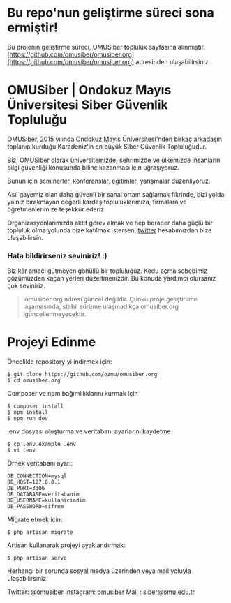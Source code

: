 # Bu repo'nun geliştirme süreci sona ermiştir!

Bu projenin geliştirme süreci, OMUSiber topluluk sayfasına alınmıştır. [https://github.com/omusiber/omusiber.org](https://github.com/omusiber/omusiber.org) adresinden ulaşabilirsiniz.


# OMUSiber | Ondokuz Mayıs Üniversitesi Siber Güvenlik Topluluğu

OMUSiber, 2015 yılında Ondokuz Mayıs Üniversitesi'nden birkaç arkadaşın toplanıp kurduğu Karadeniz'in en büyük Siber Güvenlik Topluluğudur.

Biz, OMUSiber olarak üniversitemizde, şehrimizde ve ülkemizde insanların bilgi güvenliği konusunda bilinç kazanması için uğraşıyoruz.

Bunun için seminerler, konferanslar, eğitimler, yarışmalar düzenliyoruz.

Asıl gayemiz olan daha güvenli bir sanal ortam sağlamak fikrinde, bizi yolda yalnız bırakmayan değerli kardeş topluluklarımıza, firmalara ve öğretmenlerimize teşekkür ederiz.

Organizasyonlarımızda aktif görev almak ve hep beraber daha güçlü bir topluluk olma yolunda bize katılmak istersen, [twitter](https://twitter.com/omusiber) hesabımızdan bize ulaşabilirsin.

### Hata bildirirseniz seviniriz! :)

Biz kâr amacı gütmeyen gönüllü bir topluluğuz. Kodu açma sebebimiz gözümüzden kaçan yerleri düzeltmenizdir. Bu konuda yardımcı olursanız çok seviniriz.

> omusiber.org adresi güncel değildir. Çünkü proje geliştirilme aşamasında, stabil sürüme ulaşmadıkça omusiber.org güncellenmeyecektir.

# Projeyi Edinme

Öncelikle repository'yi indirmek için:

    $ git clone https://github.com/ozmu/omusiber.org
    $ cd omusiber.org

Composer ve npm bağımlılıklarını kurmak için

    $ composer install
    $ npm install
    $ npm run dev

.env dosyası oluşturma ve veritabanı ayarlarını kaydetme

    $ cp .env.example .env
    $ vi .env

Örnek veritabanı ayarı:

    DB_CONNECTION=mysql
    DB_HOST=127.0.0.1
    DB_PORT=3306
    DB_DATABASE=veritabanim
    DB_USERNAME=kullaniciadim
    DB_PASSWORD=sifrem
    
Migrate etmek için:

    $ php artisan migrate
    
Artisan kullanarak projeyi ayaklandırmak:

    $ php artisan serve
    
Herhangi bir sorunda sosyal medya üzerinden veya mail yoluyla ulaşabilirsiniz.

Twitter: [@omusiber](https://twitter.com/omusiber)
Instagram: [omusiber](https://instagram.com/omusiber)
Mail : siber@omu.edu.tr
